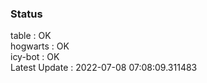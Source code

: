 ### Status


table : OK  
hogwarts : OK  
icy-bot : OK  
Latest Update : 2022-07-08 07:08:09.311483
